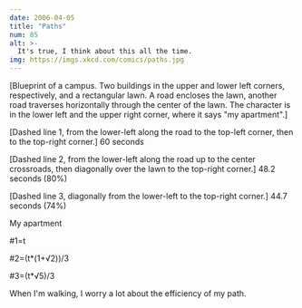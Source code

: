 ```yaml
---
date: 2006-04-05
title: "Paths"
num: 85
alt: >-
  It's true, I think about this all the time.
img: https://imgs.xkcd.com/comics/paths.jpg
---
```

[Blueprint of a campus. Two buildings in the upper and lower left corners, respectively, and a rectangular lawn. A road encloses the lawn, another road traverses horizontally through the center of the lawn. The character is in the lower left and the upper right corner, where it says "my apartment".]

[Dashed line 1, from the lower-left along the road to the top-left corner, then to the top-right corner.] 60 seconds

[Dashed line 2, from the lower-left along the road up to the center crossroads, then diagonally over the lawn to the top-right corner.] 48.2 seconds (80%)

[Dashed line 3, diagonally from the lower-left to the top-right corner.] 44.7 seconds (74%)

My apartment

#1=t

#2=(t\*(1+√2))/3

#3=(t\*√5)/3

When I'm walking, I worry a lot about the efficiency of my path.